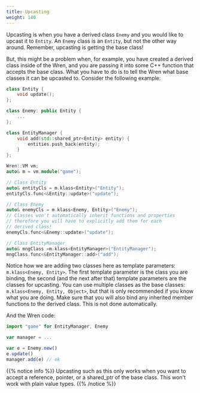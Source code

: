 ```yaml
---
title: Upcasting
weight: 140
---
```


Upcasting is when you have a derived class `Enemy` and you would like to upcast it to `Entity`. An `Enemy` class is an `Entity`, but not the other way around. Remember, upcasting is getting the base class!

But, this might be a problem when, for example, you have created a derived class inside of the Wren, and you are passing it into some C++ function that accepts the base class. What you have to do is to tell the Wren what base classes it can be upcasted to. Consider the following example:

```cpp
class Entity {
    void update();
};

class Enemy: public Entity {
    ...
};

class EntityManager {
    void add(std::shared_ptr<Entity> entity) {
        entities.push_back(entity);
    }
};

Wren::VM vm;
auto& m = vm.module("game");

// Class Entity
auto& entityCls = m.klass<Entity>("Entity");
entityCls.func<&Entity::update>("update");

// Class Enemy
auto& enemyCls = m.klass<Enemy, Entity>("Enemy");
// Classes won't automatically inherit functions and properties
// therefore you will have to explicitly add them for each
// derived class!
enemyCls.func<&Enemy::update>("update");

// Class EntityManager
auto& mngClass =m.klass<EntityManager>("EntityManager");
mngClass.func<&EntityManager::add>("add");
```

Notice how we are adding two classes here as template parameters: `m.klass<Enemy, Entity>`. The first template parameter is the class you are binding, the second (and the next after that) template parameters are the classes for upcasting. You can use multiple classes as the base classes: `m.klass<Enemy, Entity, Object>`, but that is only recommended if you know what you are doing. Make sure that you will also bind any inherited member functions to the derived class. This is not done automatically.

And the Wren code:

```js
import "game" for EntityManager, Enemy

var manager = ...

var e = Enemy.new()
e.update()
manager.add(e) // ok
```

{{% notice info %}}
Upcasting such as this only works when you want to accept a reference, pointer, or a shared_ptr of the base class. This won't work with plain value types.
{{% /notice %}}
